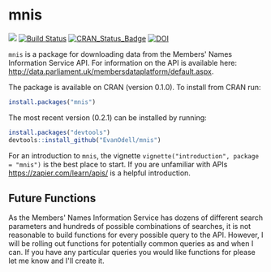 <!-- README.md is generated from README.Rmd. Please edit that file -->
mnis
====

[![](http://cranlogs.r-pkg.org/badges/grand-total/mnis)](https://dgrtwo.shinyapps.io/cranview/) [![Build Status](https://travis-ci.org/EvanOdell/mnis.png?branch=master)](https://travis-ci.org/EvanOdell/mnis) [![CRAN\_Status\_Badge](https://www.r-pkg.org/badges/version/mnis)](https://cran.r-project.org/package=mnis) [![DOI](https://zenodo.org/badge/76553907.svg)](https://zenodo.org/badge/latestdoi/76553907)

`mnis` is a package for downloading data from the Members' Names Information Service API. For information on the API is available here: <http://data.parliament.uk/membersdataplatform/default.aspx>.

The package is available on CRAN (version 0.1.0). To install from CRAN run:

``` r
install.packages("mnis")
```

The most recent version (0.2.1) can be installed by running:

``` r
install.packages("devtools")
devtools::install_github("EvanOdell/mnis")
```

For an introduction to `mnis`, the vignette `vignette("introduction", package = "mnis")` is the best place to start. If you are unfamiliar with APIs <https://zapier.com/learn/apis/> is a helpful introduction.

Future Functions
----------------

As the Members' Names Information Service has dozens of different search parameters and hundreds of possible combinations of searches, it is not reasonable to build functions for every possible query to the API. However, I will be rolling out functions for potentially common queries as and when I can. If you have any particular queries you would like functions for please let me know and I'll create it.
